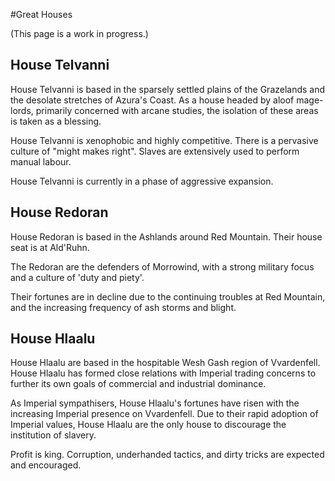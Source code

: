 #Great Houses

(This page is a work in progress.)

## House Telvanni

House Telvanni is based in the sparsely settled plains of the Grazelands and the desolate stretches of Azura's Coast. As a house headed by aloof mage-lords, primarily concerned with arcane studies, the isolation of these areas is taken as a blessing.

House Telvanni is xenophobic and highly competitive. There is a pervasive culture of "might makes right". Slaves are extensively used to perform manual labour.

House Telvanni is currently in a phase of aggressive expansion.

## House Redoran

House Redoran is based in the Ashlands around Red Mountain. Their house seat is at Ald'Ruhn.

The Redoran are the defenders of Morrowind, with a strong military focus and a culture of 'duty and piety'.

Their fortunes are in decline due to the continuing troubles at Red Mountain, and the increasing frequency of ash storms and blight. 

## House Hlaalu

House Hlaalu are based in the hospitable Wesh Gash region of Vvardenfell. House Hlaalu has formed close relations with Imperial trading concerns to further its own goals of commercial and industrial dominance.

As Imperial sympathisers, House Hlaalu's fortunes have risen with the increasing Imperial presence on Vvardenfell. Due to their rapid adoption of Imperial values, House Hlaalu are the only house to discourage the institution of slavery.

Profit is king. Corruption, underhanded tactics, and dirty tricks are expected and encouraged.

